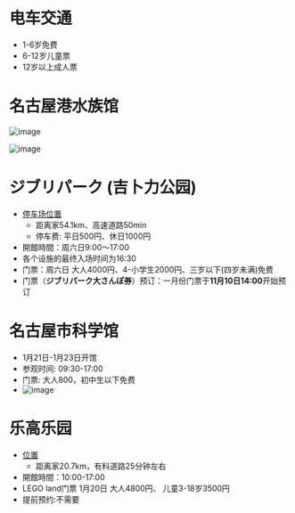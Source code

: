 # 电车交通
- 1-6岁免费
- 6-12岁儿童票
- 12岁以上成人票

# 名古屋港水族馆
![image](https://github.com/user-attachments/assets/efc36ba1-846b-4a06-a30c-f5421fa4fbc1)

![image](https://github.com/user-attachments/assets/de3b95ce-7631-417d-9854-68d2ac2fa23c)


# ジブリパーク (吉卜力公园)
- [停车场位置](https://maps.app.goo.gl/AmzWBoDAFSM5QP598)
  - 距离家54.1km、高速道路50min
  - 停车费: 平日500円、休日1000円
- 開館時間：周六日9:00～17:00
- 各个设施的最终入场时间为16:30
- 门票：周六日 大人4000円、4-小学生2000円、三岁以下(四岁未满)免费
- 门票（**ジブリパーク大さんぽ券**）预订：一月份门票于**11月10日14:00**开始预订

# 名古屋市科学馆
- 1月21日-1月23日开馆
- 参观时间: 09:30-17:00
- 门票: 大人800，初中生以下免费
- ![image](https://github.com/user-attachments/assets/fe36b474-892d-4b13-9889-9b22fc38970e)

# 乐高乐园
- [位置](https://maps.app.goo.gl/4wB22q6sTJD7oBQ96)
  - 距离家20.7km，有料道路25分钟左右
- 開館時間：10:00-17:00
- LEGO land门票 1月20日 大人4800円、 儿童3-18岁3500円
- 提前预约:不需要

